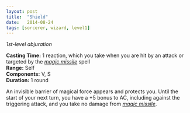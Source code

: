 ```yaml
---
layout: post
title:  "Shield"
date:   2014-08-24
tags: [sorcerer, wizard, level1]
---
```


_1st-level abjuration_

**Casting Time:** 1 reaction, which you take when you are hit by an attack or targeted by the _[magic missile](../magic-missile/)_ spell  
**Range:** Self  
**Components:** V, S  
**Duration:** 1 round

An invisible barrier of magical force appears and protects you. Until the start of your next turn, you have a +5 bonus to AC, including against the triggering attack, and you take no damage from _[magic missile](../magic-missile/)_.

